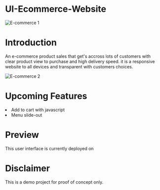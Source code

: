 # UI-Ecommerce-Website

![E-commerce 1](https://user-images.githubusercontent.com/72680556/184541279-cafbba1c-30cd-4a2f-b476-43e8568a304e.png)

# Introduction
An e-commerce product sales that get's accross lots of customers with clear product view to purchase and high delivery speed. it is a responsive website to all devices and transparent with customers choices.

![E-commerce 2](https://user-images.githubusercontent.com/72680556/184541294-f0cb36c1-007e-4416-9541-10f864402678.png)

# Upcoming Features

<li> Add to cart with javascript
<li> Menu slide-out

# Preview

This user interface is currently deployed on 

# Disclaimer

This is a demo project for proof of concept only.

